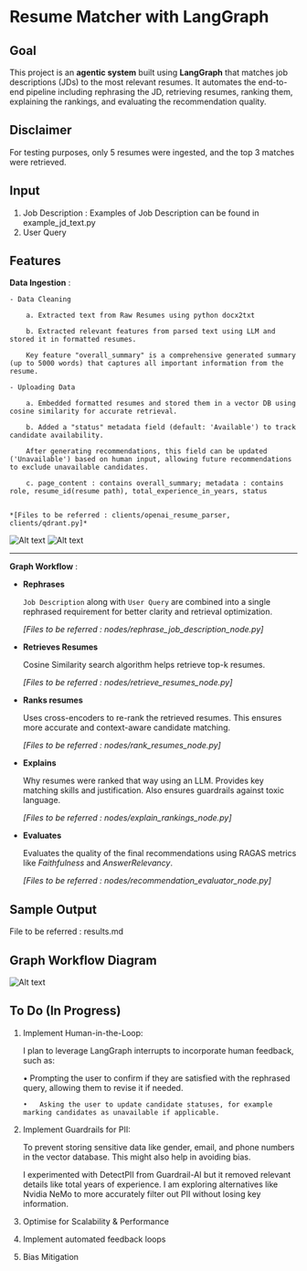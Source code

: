 # Resume Matcher with LangGraph

## Goal
This project is an **agentic system** built using **LangGraph** that matches job descriptions (JDs) to the most relevant resumes. It automates the end-to-end pipeline including rephrasing the JD, retrieving resumes, ranking them, explaining the rankings, and evaluating the recommendation quality.

## Disclaimer
For testing purposes, only 5 resumes were ingested, and the top 3 matches were retrieved.


## Input
1. Job Description : Examples of Job Description can be found in example_jd_text.py
2. User Query 


## Features

**Data Ingestion** : 

    - Data Cleaning

        a. Extracted text from Raw Resumes using python docx2txt

        b. Extracted relevant features from parsed text using LLM and stored it in formatted resumes. 
        
        Key feature "overall_summary" is a comprehensive generated summary (up to 5000 words) that captures all important information from the resume. 

    - Uploading Data

        a. Embedded formatted resumes and stored them in a vector DB using cosine similarity for accurate retrieval.

        b. Added a "status" metadata field (default: 'Available') to track candidate availability. 
        
        After generating recommendations, this field can be updated ('Unavailable') based on human input, allowing future recommendations to exclude unavailable candidates.
        
        c. page_content : contains overall_summary; metadata : contains role, resume_id(resume path), total_experience_in_years, status


    *[Files to be referred : clients/openai_resume_parser, clients/qdrant.py]*


![Alt text](screenshots/ingestion-1.png)
![Alt text](screenshots/ingestion-2.png)

---


**Graph Workflow** : 


- **Rephrases** 

    `Job Description` along with `User Query` are combined into a single rephrased requirement for better clarity and retrieval optimization.

    *[Files to be referred : nodes/rephrase_job_description_node.py]*

- **Retrieves Resumes** 

    Cosine Similarity search algorithm helps retrieve top-k resumes.

    *[Files to be referred : nodes/retrieve_resumes_node.py]*

- **Ranks resumes** 

    Uses cross-encoders to re-rank the retrieved resumes. This ensures more accurate and context-aware candidate matching.

    *[Files to be referred : nodes/rank_resumes_node.py]*

- **Explains** 

    Why resumes were ranked that way using an LLM. Provides key matching skills and justification. Also ensures guardrails against toxic language.

    *[Files to be referred : nodes/explain_rankings_node.py]*

- **Evaluates** 

    Evaluates the quality of the final recommendations using RAGAS metrics like *Faithfulness* and *AnswerRelevancy*.

    *[Files to be referred : nodes/recommendation_evaluator_node.py]*



## Sample Output
File to be referred : results.md


## Graph Workflow Diagram

![Alt text](screenshots/workflow.png)
  

## To Do (In Progress)

1.	Implement Human-in-the-Loop:

    I plan to leverage LangGraph interrupts to incorporate human feedback, such as:

    •	Prompting the user to confirm if they are satisfied with the rephrased query, allowing them to revise it if needed.

        •	Asking the user to update candidate statuses, for example marking candidates as unavailable if applicable.


2.	Implement Guardrails for PII:

    To prevent storing sensitive data like gender, email, and phone numbers in the vector database. This might also help in avoiding bias.

    I experimented with DetectPII from Guardrail-AI but it removed relevant details like total years of experience. I am exploring alternatives like Nvidia NeMo to more accurately filter out PII without losing key information.

3. Optimise for Scalability & Performance

4. Implement automated feedback loops

5. Bias Mitigation

